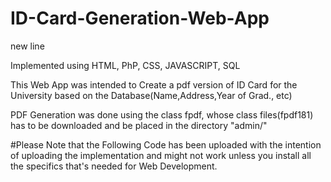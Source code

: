 # ID-Card-Generation-Web-App
new line

Implemented using HTML, PhP, CSS, JAVASCRIPT, SQL

This Web App was intended to Create a pdf version of ID Card for the University based on the Database(Name,Address,Year of Grad., etc)

PDF Generation was done using the class fpdf, whose class files(fpdf181) has to be downloaded and be placed in the directory "admin/"


#Please Note that the Following Code has been uploaded with the intention of uploading the implementation and might not work unless you install all the specifics that's needed for Web Development.
